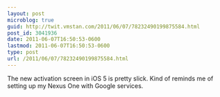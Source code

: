 ```yaml
---
layout: post
microblog: true
guid: http://twit.vmstan.com/2011/06/07/78232490199875584.html
post_id: 3041936
date: 2011-06-07T16:50:53-0600
lastmod: 2011-06-07T16:50:53-0600
type: post
url: /2011/06/07/78232490199875584.html
---
```

The new activation screen in iOS 5 is pretty slick. Kind of reminds me of setting up my Nexus One with Google services.
